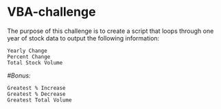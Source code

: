 # VBA-challenge
The purpose of this challenge is to create a script that loops through one year of stock data to output the following information:
```Ticker
Yearly Change 
Percent Change 
Total Stock Volume
```
*#Bonus:*
```
Greatest % Increase
Greatest % Decrease
Greatest Total Volume
```
